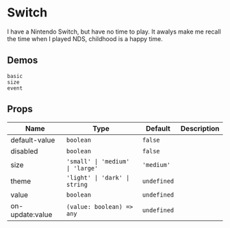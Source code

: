 # Switch

I have a Nintendo Switch, but have no time to play. It awalys make me recall the time when I played NDS, childhood is a happy time.

## Demos

```demo
basic
size
event
```

## Props

| Name | Type | Default | Description |
| --- | --- | --- | --- |
| default-value | `boolean` | `false` |  |
| disabled | `boolean` | `false` |  |
| size | `'small' \| 'medium' \| 'large'` | `'medium'` |  |
| theme | `'light' \| 'dark' \| string` | `undefined` |  |
| value | `boolean` | `undefined` |  |
| on-update:value | `(value: boolean) => any` | `undefined` |  |

